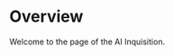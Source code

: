 # Overview

Welcome to the page of the AI Inquisition.

<!-- DOC-META
category: navdoc
cuid2: cm7nsu4cm0000i9vfu7c9h24c
date: 2025-02-27 19:27
displaytitle: Overview
doclang: en
docsource: de/cm6hsg1bb000013vfaods6ttg
index: '250227'
inquisitor: Martin Schlott
licence: CC BY-NC-ND 4.0
summary: Welcome to the page of the AI Inquisition.
tags:
- economics
- ethics
- eu
- germany
- philosophy
- politics
- science
- society
- technology
translatorai: chatgpt4o
-->